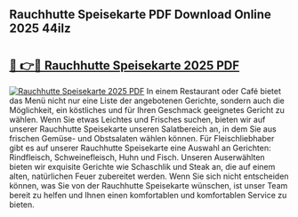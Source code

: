 ## Rauchhutte Speisekarte PDF Download Online 2025 44ilz

# <h2><a href="http://gcari6k.nevu.top/?p=Rauchhutte+Speisekarte">🔗 👉🔴 Rauchhutte Speisekarte 2025 PDF</a></h2>

[![Rauchhutte Speisekarte 2025 PDF](https://i.imgur.com/dBaPXMq.png)](http://gcari6k.nevu.top/?p=Rauchhutte+Speisekarte)
In einem Restaurant oder Café bietet das Menü nicht nur eine Liste der angebotenen Gerichte, sondern auch die Möglichkeit, ein köstliches und für Ihren Geschmack geeignetes Gericht zu wählen. Wenn Sie etwas Leichtes und Frisches suchen, bieten wir auf unserer Rauchhutte Speisekarte unseren Salatbereich an, in dem Sie aus frischen Gemüse- und Obstsalaten wählen können. Für Fleischliebhaber gibt es auf unserer Rauchhutte Speisekarte eine Auswahl an Gerichten: Rindfleisch, Schweinefleisch, Huhn und Fisch. Unseren Auserwählten bieten wir exquisite Gerichte wie Schaschlik und Steak an, die auf einem alten, natürlichen Feuer zubereitet werden. Wenn Sie sich nicht entscheiden können, was Sie von der Rauchhutte Speisekarte wünschen, ist unser Team bereit zu helfen und Ihnen einen komfortablen und komfortablen Service zu bieten.
